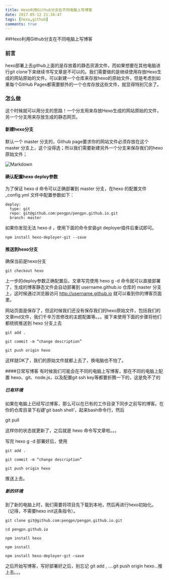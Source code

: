 ```yaml
---
title: Hexo利用Github分支在不同电脑上写博客
date: 2017-05-12 21:34:47
tags: [hexo,github]
comments: true
---
```

##Hexo利用Github分支在不同电脑上写博客
### 前言
hexo部署上去github上面的是存放着的静态资源文件，而如果想要在其他电脑进行git clone下来继续书写文章是不可以的。我们需要做的是继续使用存放Hexo生成的网站原始的文件。可以新建一个仓库来存放hexo的原始文件，但是考虑到如果每个GitHub Pages都需要额外的一个仓库存放这些文件，就显得特别冗余了。
### 怎么做
这个时候就可以用分支的思路！一个分支用来存放Hexo生成的网站原始的文件，另一个分支用来存放生成的静态网页。
<!--more--> 

#### 新建hexo分支
默认一个 master 分支的，Github page要求你的网站文件必须存放在这个 master 分支上，这个没得选；所以我们需要新建另外一个分支来保存我们的hexo原始文件；

![Markdown](http://i2.muimg.com/1949/b26128e044370454.png)
#### 确认配置hexo deploy参数
为了保证 hexo d 命令可以正确部署到 master 分支，在hexo 的配置文件 _config.yml 文件中配置参数如下：
```
deploy:
  type: git
  repo: git@github.com:pengpn/pengpn.github.io.git
  branch: master

```
如果你发现无法 hexo d ，使用下面的命令安装git deployer插件后重试即可。
```
npm install hexo-deployer-git --save
```
#### 推送到hexo分支
确保当前是hexo分支
```
git checkout hexo
```
上一步的deploy参数正确配置后，文章写完使用 hexo g -d 命令就可以直接部署了，生成的博客静态文件会自动部署到 username.github.io 仓库的 master 分支上，这时候通过浏览器访问 http://username.github.io 就可以看到你的博客页面里。

网站页面是保存了，但这时候我们还没有保存我们的hexo原始文件，包括我们的文章md文件，我们千辛万苦修改的主题配置等。。。接下来使用下面的步骤将他们都统统推送到 hexo 分支上去
```
git add .

git commit -m “change description”

git push origin hexo
```
这样就OK了，我们的原始文件就都上去了，换电脑也不怕了。

####日常写博客
有时候我们可能会在不同的电脑上写博客，那在不同的电脑上配置 hexo、git、node.js，以及配置git ssh key等都要折腾一下的，这是免不了的
##### 已有环境
如果在电脑上已经写过博客，那么可以在已有的工作目录下同步之前写的博客。在你的仓库目录下右键’git bash shell’，起来bash命令行，然后

git pull

这样你的状态就更新了，之后就是 hexo 命令写文章啦。。。

写完 hexo g -d 部署好后，使用
```
git add .

git commit -m “change description”

git push origin hexo
```

推送上去。
##### 新的环境
到了新的电脑上时，我们需要将项目先下载到本地，然后再进行hexo初始化。
（记得，不需要hexo init这条指令）。
```
git clone git@github.com:pengpn/pengpn.github.io.git

cd pengpn.github.io

npm install hexo

npm install

npm install hexo-deployer-git –save
```
之后开始写博客，写好部署好之后，别忘记 git add , ….git push origin hexo…推上去。。。